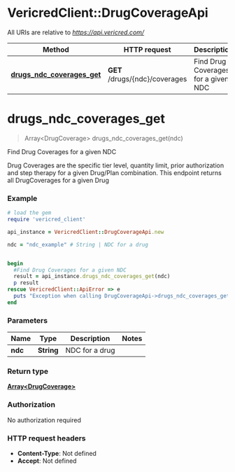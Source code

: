 # VericredClient::DrugCoverageApi

All URIs are relative to *https://api.vericred.com/*

Method | HTTP request | Description
------------- | ------------- | -------------
[**drugs_ndc_coverages_get**](DrugCoverageApi.md#drugs_ndc_coverages_get) | **GET** /drugs/{ndc}/coverages | Find Drug Coverages for a given NDC


# **drugs_ndc_coverages_get**
> Array&lt;DrugCoverage&gt; drugs_ndc_coverages_get(ndc)

Find Drug Coverages for a given NDC

Drug Coverages are the specific tier level, quantity limit, prior authorization
and step therapy for a given Drug/Plan combination.  This endpoint returns
all DrugCoverages for a given Drug



### Example
```ruby
# load the gem
require 'vericred_client'

api_instance = VericredClient::DrugCoverageApi.new

ndc = "ndc_example" # String | NDC for a drug


begin
  #Find Drug Coverages for a given NDC
  result = api_instance.drugs_ndc_coverages_get(ndc)
  p result
rescue VericredClient::ApiError => e
  puts "Exception when calling DrugCoverageApi->drugs_ndc_coverages_get: #{e}"
end
```

### Parameters

Name | Type | Description  | Notes
------------- | ------------- | ------------- | -------------
 **ndc** | **String**| NDC for a drug | 

### Return type

[**Array&lt;DrugCoverage&gt;**](DrugCoverage.md)

### Authorization

No authorization required

### HTTP request headers

 - **Content-Type**: Not defined
 - **Accept**: Not defined



